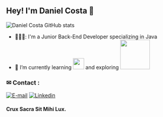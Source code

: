 ## Hey! I'm Daniel Costa 👋

![Daniel Costa GitHub stats](https://github-readme-stats.vercel.app/api?username=DanielCosta12&&theme=vue-dark&show_icons=true)
- 🧑🏻‍💻: I'm a Junior Back-End Developer specializing in Java
- 🌱 I’m currently learning <img width="30px" src="https://img.shields.io/badge/java-%23E34F26.svg?style=for-the-badge&logo=java&logoColor=white"/> and exploring <img width= "80px" src="https://img.shields.io/badge/springboot-%236DB33F.svg?style=for-the-badge&logo=spring&logoColor=white"/>

### ✉ Contact : <br>
[![E-mail](https://img.shields.io/badge/Gmail-D14836?style=for-the-badge&logo=gmail&logoColor=white)](mailto:danieldossantosdacosta@gmail.com)
[![Linkedin](https://img.shields.io/badge/LinkedIn-0077B5?style=for-the-badge&logo=linkedin&logoColor=white)](https://www.linkedin.com/in/daniel-costa12/)


#### Crux Sacra Sit Mihi Lux.
